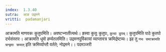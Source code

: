 ```yaml
---
index:  1.3.40
sutra:  आङ उद्रमने
vritti:  padamanjari
---
```


आक्रामति माणवकः कुतुपमिति। अवष्टभ्नातीत्यर्थः। ह्रस्वा कुतूः कुतुपः, `कुत्वा डुपच्`। कुतुपमिति पाठे कुतपो दर्भसंस्तरः। आक्रामति धूमो हर्म्यतलमिति। उद्रमनपूर्विकायां व्याप्तावत्र क्रमिर्द्रष्टव्यः। इह तु `नभः समाक्रामति चन्द्रमाः क्रमात्` इति क्रमिर्व्याप्तौ वर्तते; नोद्रमने।।
पदमञ्जरी
